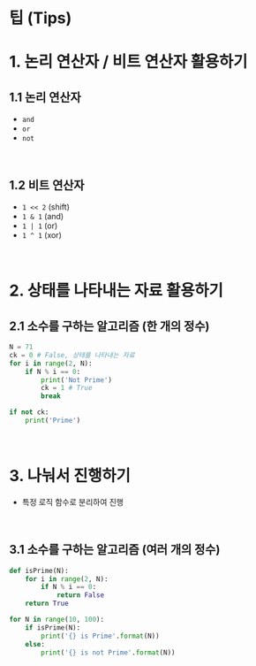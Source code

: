 # 팁 (Tips)

# 1. 논리 연산자 / 비트 연산자 활용하기

## 1.1 논리 연산자
- `and`
- `or`
- `not`

<br/>

## 1.2 비트 연산자

- `1 << 2` (shift)
- `1 & 1` (and)
- `1 | 1` (or)
- `1 ^ 1` (xor)

<br/>

# 2. 상태를 나타내는 자료 활용하기

## 2.1 소수를 구하는 알고리즘 (한 개의 정수)

```python
N = 71
ck = 0 # False, 상태를 나타내는 자료
for i in range(2, N):
    if N % i == 0:
        print('Not Prime')
        ck = 1 # True
        break

if not ck:
    print('Prime')
```

<br/>

# 3. 나눠서 진행하기

- 특정 로직 함수로 분리하여 진행

<br/>

## 3.1 소수를 구하는 알고리즘 (여러 개의 정수)

```python
def isPrime(N):
    for i in range(2, N):
        if N % i == 0:
            return False
    return True

for N in range(10, 100):
    if isPrime(N):
        print('{} is Prime'.format(N))
    else:
        print('{} is not Prime'.format(N))
```